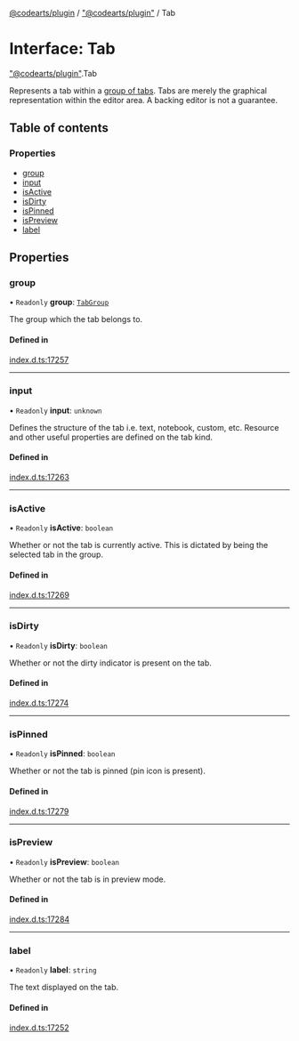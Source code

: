 [@codearts/plugin](../README.md) / ["@codearts/plugin"](../modules/_codearts_plugin_.md) / Tab

# Interface: Tab

["@codearts/plugin"](../modules/_codearts_plugin_.md).Tab

Represents a tab within a [group of tabs](codearts_plugin_.TabGroup.md).
Tabs are merely the graphical representation within the editor area.
A backing editor is not a guarantee.

## Table of contents

### Properties

- [group](codearts_plugin_.Tab.md#group)
- [input](codearts_plugin_.Tab.md#input)
- [isActive](codearts_plugin_.Tab.md#isactive)
- [isDirty](codearts_plugin_.Tab.md#isdirty)
- [isPinned](codearts_plugin_.Tab.md#ispinned)
- [isPreview](codearts_plugin_.Tab.md#ispreview)
- [label](codearts_plugin_.Tab.md#label)

## Properties

### group

• `Readonly` **group**: [`TabGroup`](codearts_plugin_.TabGroup.md)

The group which the tab belongs to.

#### Defined in

[index.d.ts:17257](https://github.com/xyz-fish/cloudide-plugin-api/blob/9927cd6/index.d.ts#L17257)

___

### input

• `Readonly` **input**: `unknown`

Defines the structure of the tab i.e. text, notebook, custom, etc.
Resource and other useful properties are defined on the tab kind.

#### Defined in

[index.d.ts:17263](https://github.com/xyz-fish/cloudide-plugin-api/blob/9927cd6/index.d.ts#L17263)

___

### isActive

• `Readonly` **isActive**: `boolean`

Whether or not the tab is currently active.
This is dictated by being the selected tab in the group.

#### Defined in

[index.d.ts:17269](https://github.com/xyz-fish/cloudide-plugin-api/blob/9927cd6/index.d.ts#L17269)

___

### isDirty

• `Readonly` **isDirty**: `boolean`

Whether or not the dirty indicator is present on the tab.

#### Defined in

[index.d.ts:17274](https://github.com/xyz-fish/cloudide-plugin-api/blob/9927cd6/index.d.ts#L17274)

___

### isPinned

• `Readonly` **isPinned**: `boolean`

Whether or not the tab is pinned (pin icon is present).

#### Defined in

[index.d.ts:17279](https://github.com/xyz-fish/cloudide-plugin-api/blob/9927cd6/index.d.ts#L17279)

___

### isPreview

• `Readonly` **isPreview**: `boolean`

Whether or not the tab is in preview mode.

#### Defined in

[index.d.ts:17284](https://github.com/xyz-fish/cloudide-plugin-api/blob/9927cd6/index.d.ts#L17284)

___

### label

• `Readonly` **label**: `string`

The text displayed on the tab.

#### Defined in

[index.d.ts:17252](https://github.com/xyz-fish/cloudide-plugin-api/blob/9927cd6/index.d.ts#L17252)

